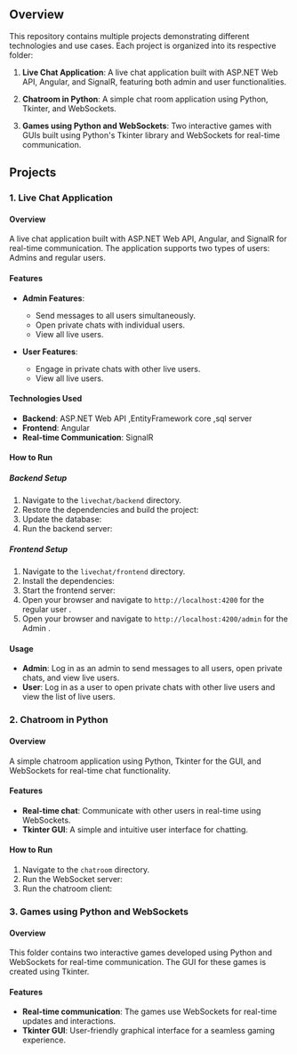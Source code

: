 ## Overview
This repository contains multiple projects demonstrating different technologies and use cases. Each project is organized into its respective folder:

1. **Live Chat Application**: A live chat application built with ASP.NET Web API, Angular, and SignalR, featuring both admin and user functionalities.

2. **Chatroom in Python**: A simple chat room application using Python, Tkinter, and WebSockets.

3. **Games using Python and WebSockets**: Two interactive games with GUIs built using Python's Tkinter library and WebSockets for real-time communication.

## Projects

### 1. Live Chat Application

#### Overview
A  live chat application built with ASP.NET Web API, Angular, and SignalR for real-time communication. The application supports two types of users: Admins and regular users.

#### Features
- **Admin Features**:
  - Send messages to all users simultaneously.
  - Open private chats with individual users.
  - View all live users.
  
- **User Features**:
  - Engage in private chats with other live users.
  - View all live users.

#### Technologies Used
- **Backend**: ASP.NET Web API ,EntityFramework core ,sql server 
- **Frontend**: Angular
- **Real-time Communication**: SignalR

#### How to Run

##### Backend Setup
1. Navigate to the `livechat/backend` directory.
2. Restore the dependencies and build the project:
3. Update the database:
4. Run the backend server:

##### Frontend Setup
1. Navigate to the `livechat/frontend` directory.
2. Install the dependencies:
3. Start the frontend server:
4. Open your browser and navigate to `http://localhost:4200`  for the regular user .
5. Open your browser and navigate to `http://localhost:4200/admin`  for the Admin .


#### Usage
- **Admin**: Log in as an admin to send messages to all users, open private chats, and view live users.
- **User**: Log in as a user to open private chats with other live users and view the list of live users.




### 2. Chatroom in Python

#### Overview
A simple chatroom application using Python, Tkinter for the GUI, and WebSockets for real-time chat functionality.

#### Features
- **Real-time chat**: Communicate with other users in real-time using WebSockets.
- **Tkinter GUI**: A simple and intuitive user interface for chatting.

#### How to Run
1. Navigate to the `chatroom` directory.
2. Run the WebSocket server:
3. Run the chatroom client:


### 3. Games using Python and WebSockets

#### Overview
This folder contains two interactive games developed using Python and WebSockets for real-time communication. The GUI for these games is created using Tkinter.

#### Features
- **Real-time communication**: The games use WebSockets for real-time updates and interactions.
- **Tkinter GUI**: User-friendly graphical interface for a seamless gaming experience.
